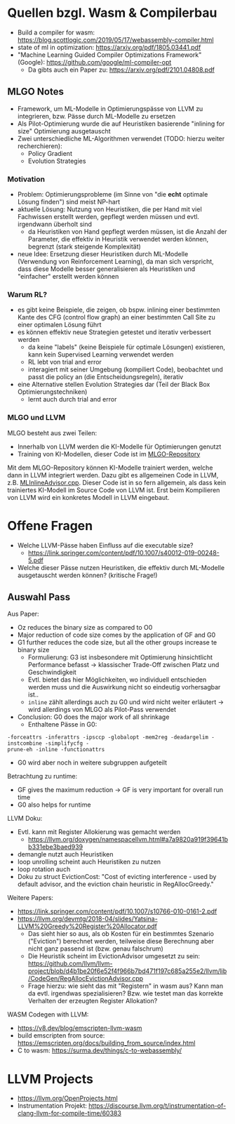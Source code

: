 # Quellen bzgl. Wasm & Compilerbau #

- Build a compiler for wasm: https://blog.scottlogic.com/2019/05/17/webassembly-compiler.html
- state of ml in optimization: https://arxiv.org/pdf/1805.03441.pdf
- "Machine Learning Guided Compiler Optimizations Framework" (Google):
	https://github.com/google/ml-compiler-opt
	- Da gibts auch ein Paper zu: https://arxiv.org/pdf/2101.04808.pdf

## MLGO Notes ##

- Framework, um ML-Modelle in Optimierungspässe von LLVM
zu integrieren, bzw. Pässe durch ML-Modelle zu ersetzen
- Als Pilot-Optimierung wurde die auf Heuristiken basierende
"inlining for size" Optimierung ausgetauscht
- Zwei unterschiedliche ML-Algorithmen verwendet (TODO: hierzu weiter recherchieren):
	- Policy Gradient
	- Evolution Strategies

### Motivation ###

- Problem: Optimierungsprobleme (im Sinne von "die **echt** optimale Lösung finden")
sind meist NP-hart
- aktuelle Lösung: Nutzung von Heuristiken, die per Hand mit viel Fachwissen erstellt
werden, gepflegt werden müssen und evtl. irgendwann überholt sind
	- da Heuristiken von Hand gepflegt werden müssen, ist die Anzahl der Parameter, die effektiv
	in Heuristik verwendet werden können, begrenzt (stark steigende Komplexität)
- neue Idee: Ersetzung dieser Heuristiken durch ML-Modelle (Verwendung von Reinforcement Learning),
da man sich verspricht, dass diese Modelle besser generalisieren als
Heuristiken und "einfacher" erstellt werden können

### Warum RL? ###

- es gibt keine Beispiele, die zeigen, ob bspw. inlining einer bestimmten Kante
des CFG (control flow graph) an einer bestimmten Call Site zu einer optimalen Lösung führt
- es können effektiv neue Strategien getestet und iterativ verbessert werden
	- da keine "labels" (keine Beispiele für optimale Lösungen) existieren,
	kann kein Supervised Learning verwendet werden
	- RL lebt von trial and error
	- interagiert mit seiner Umgebung (kompiliert Code), beobachtet und passt die
	policy an (die Entscheidungsregeln), iterativ
- eine Alternative stellen Evolution Strategies dar (Teil der Black Box Optimierungstechniken)
	- lernt auch durch trial and error

### MLGO und LLVM ###

MLGO besteht aus zwei Teilen:

- Innerhalb von LLVM werden die KI-Modelle für Optimierungen genutzt
- Training von KI-Modellen, dieser Code ist im [MLGO-Repository](https://github.com/google/ml-compiler-opt)

Mit dem MLGO-Repository können KI-Modelle trainiert werden, welche dann in LLVM integriert werden. Dazu gibt es allgemeinen Code in LLVM, z.B. [MLInlineAdvisor.cpp](https://github.com/llvm/llvm-project/blob/main/llvm/lib/Analysis/MLInlineAdvisor.cpp). Dieser Code ist in so fern allgemein, als dass kein trainiertes KI-Modell im Source Code von LLVM ist. Erst beim Kompilieren von LLVM wird ein konkretes Modell in LLVM eingebaut.

# Offene Fragen #

- Welche LLVM-Pässe haben Einfluss auf die executable size?
	- https://link.springer.com/content/pdf/10.1007/s40012-019-00248-5.pdf
- Welche dieser Pässe nutzen Heuristiken, die effektiv durch
	ML-Modelle ausgetauscht werden können? (kritische Frage!)

## Auswahl Pass ##

Aus Paper:
- Oz reduces the binary size as compared to O0
- Major reduction of code size comes by the application of GF
and G0
- G1 further reduces the code size, but all the other groups
increase te binary size
	- Formulierung: G3 ist insbesondere mit Optimierung hinsichtlicht
	Performance befasst -> klassischer Trade-Off zwischen Platz
	und Geschwindigkeit
	- Evtl. bietet das hier Möglichkeiten, wo individuell
	entschieden werden muss und die Auswirkung nicht so
	eindeutig vorhersagbar ist..
	- `inline` zählt allerdings auch zu G0 und wird nicht weiter
	erläutert -> wird allerdings von MLGO als Pilot-Pass verwendet
- Conclusion: G0 does the major work of all shrinkage
	- Enthaltene Pässe in G0:
```
-forceattrs -inferattrs -ipsccp -globalopt -mem2reg -deadargelim -instcombine -simplifycfg -
prune-eh -inline -functionattrs
```
- G0 wird aber noch in weitere subgruppen aufgeteilt

Betrachtung zu runtime:
- GF gives the maximum reduction -> GF is very important for
overall run time
- G0 also helps for runtime

LLVM Doku:
- Evtl. kann mit Register Allokierung was gemacht werden
	- https://llvm.org/doxygen/namespacellvm.html#a7a9820a919f39641bb331ebe3baed939
- demangle nutzt auch Heuristiken
- loop unrolling scheint auch Heuristiken zu nutzen
- loop rotation auch
- Doku zu struct EvictionCost: "Cost of evicting interference - used by default advisor, and the eviction chain heuristic in RegAllocGreedy."



Weitere Papers:
- https://link.springer.com/content/pdf/10.1007/s10766-010-0161-2.pdf
- https://llvm.org/devmtg/2018-04/slides/Yatsina-LLVM%20Greedy%20Register%20Allocator.pdf
	- Das sieht hier so aus, als ob Kosten für ein bestimmtes
	Szenario ("Eviction") berechnet werden, teilweise diese Berechnung aber nicht
	ganz passend ist (bzw. genau falschrum)
	- Die Heuristik scheint im EvictionAdvisor umgesetzt
	zu sein: https://github.com/llvm/llvm-project/blob/d4b1be20f6e52f4f966b7bd471f197c685a255e2/llvm/lib/CodeGen/RegAllocEvictionAdvisor.cpp
	- Frage hierzu: wie sieht das mit "Registern" in wasm aus?
	Kann man da evtl. irgendwas spezialisieren? Bzw. wie testet
	man das korrekte Verhalten der erzeugten Register Allokation?

WASM Codegen with LLVM:
- https://v8.dev/blog/emscripten-llvm-wasm
- build emscripten from source: https://emscripten.org/docs/building_from_source/index.html
- C to wasm: https://surma.dev/things/c-to-webassembly/

# LLVM Projects #

- https://llvm.org/OpenProjects.html
- Instrumentation Projekt: https://discourse.llvm.org/t/instrumentation-of-clang-llvm-for-compile-time/60383
